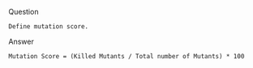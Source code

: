 Question
```
Define mutation score.
```

Answer
```
Mutation Score = (Killed Mutants / Total number of Mutants) * 100
```